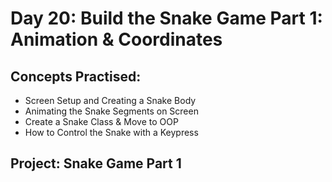 # Day 20: Build the Snake Game Part 1: Animation & Coordinates

## Concepts Practised:

- Screen Setup and Creating a Snake Body
- Animating the Snake Segments on Screen
- Create a Snake Class & Move to OOP
- How to Control the Snake with a Keypress

## Project: Snake Game Part 1